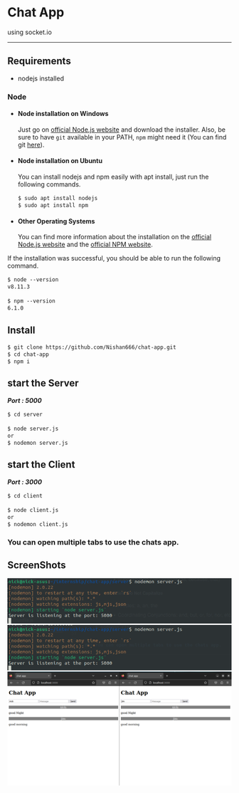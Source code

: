 # Chat App
using socket.io 

---
## Requirements

*   nodejs installed

### Node
- #### Node installation on Windows

  Just go on [official Node.js website](https://nodejs.org/) and download the installer.
Also, be sure to have `git` available in your PATH, `npm` might need it (You can find git [here](https://git-scm.com/)).

- #### Node installation on Ubuntu

  You can install nodejs and npm easily with apt install, just run the following commands.

      $ sudo apt install nodejs
      $ sudo apt install npm

- #### Other Operating Systems
  You can find more information about the installation on the [official Node.js website](https://nodejs.org/) and the [official NPM website](https://npmjs.org/).

If the installation was successful, you should be able to run the following command.

    $ node --version
    v8.11.3

    $ npm --version
    6.1.0

## Install

    $ git clone https://github.com/Nishan666/chat-app.git
    $ cd chat-app
    $ npm i


## start the Server
***Port : 5000***

    $ cd server

    $ node server.js 
    or
    $ nodemon server.js

## start the Client
***Port : 3000***

    $ cd client

    $ node client.js 
    or
    $ nodemon client.js


### You can open multiple tabs to use the chats app.

## ScreenShots

![Server](/screenshots/Screenshot%20from%202023-07-25%2013-30-04.png) 
![Client](/screenshots/Screenshot%20from%202023-07-25%2014-13-31.png)
![Chat App](/screenshots/Screenshot%20from%202023-07-25%2014-15-14.png)






<!-- ***Server must be always running***

## To use App

    $ cd client

    $ google-chrome index.html
    or
    $ firefox index.html

### for nerds (to use App)

    $ sudo apt-get install lynx

    $ lynx index.html -->